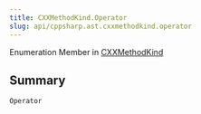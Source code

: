 ```yaml
---
title: CXXMethodKind.Operator
slug: api/cppsharp.ast.cxxmethodkind.operator
---
```

Enumeration Member in [CXXMethodKind](/api/cppsharp/ast/cxxmethodkind)

## Summary



```csharp
Operator
```

